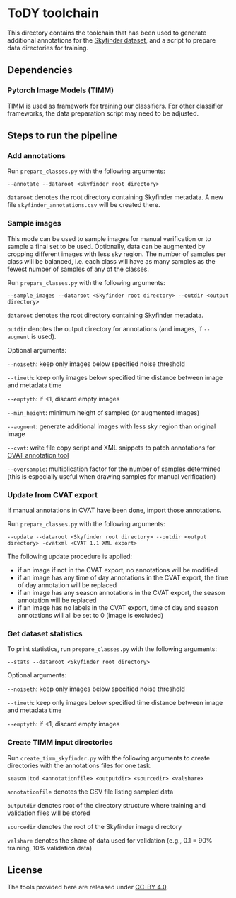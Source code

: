 # ToDY toolchain

This directory contains the toolchain that has been used to generate additional annotations for the [Skyfinder dataset](https://cs.valdosta.edu/~rpmihail/skyfinder/), and a script to prepare data directories for training.

## Dependencies

### Pytorch Image Models (TIMM)

[TIMM](https://github.com/rwightman/pytorch-image-models/tree/master/timm) is used as framework for training our classifiers. For other classifier frameworks, the data preparation script may need to be adjusted.

## Steps to run the pipeline


### Add annotations

Run `prepare_classes.py` with the following arguments:

```
--annotate --dataroot <Skyfinder root directory> 
```

`dataroot` denotes the root directory containing Skyfinder metadata. A new file `skyfinder_annotations.csv` will be created there.

### Sample images

This mode can be used to sample images for manual verification or to sample a final set to be used. Optionally, data can be augmented by cropping different images with less sky region. The number of samples per class will be balanced, i.e. each class will have as many samples as the fewest number of samples of any of the classes.


Run `prepare_classes.py` with the following arguments:

```
--sample_images --dataroot <Skyfinder root directory> --outdir <output directory> 
```

`dataroot` denotes the root directory containing Skyfinder metadata.

`outdir` denotes the output directory for annotations (and images, if `--augment` is used).

Optional arguments:

`--noiseth`: keep only images below specified noise threshold

`--timeth`: keep only images below specified time distance between image and metadata time

`--emptyth`: if <1, discard empty images

`--min_height`: minimum height of sampled (or augmented images)

`--augment`: generate additional images with less sky region than original image

`--cvat`: write file copy script and XML snippets to patch annotations for [CVAT annotation tool](https://cvat.org/)

`--oversample`: multiplication factor for the number of samples determined (this is especially useful when drawing samples for manual verification)


### Update from CVAT export

If manual annotations in CVAT have been done, import those annotations. 

Run `prepare_classes.py` with the following arguments:

```
--update --dataroot <Skyfinder root directory> --outdir <output directory> -cvatxml <CVAT 1.1 XML export>
``` 

The following update procedure is applied:
- if an image if not in the CVAT export, no annotations will be modified
- if an image has any time of day annotations in the CVAT export, the time of day annotation will be replaced
- if an image has any season annotations in the CVAT export, the season annotation will be replaced
- if an image has no labels in the CVAT export, time of day and season annotations will all be set to 0 (image is excluded)

### Get dataset statistics


To print statistics, run `prepare_classes.py` with the following arguments:

```
--stats --dataroot <Skyfinder root directory> 
``` 

Optional arguments:

`--noiseth`: keep only images below specified noise threshold

`--timeth`: keep only images below specified time distance between image and metadata time

`--emptyth`: if <1, discard empty images


### Create TIMM input directories

Run `create_timm_skyfinder.py` with the following arguments to create directories with the annotations files for one task.

```
season|tod <annotationfile> <outputdir> <sourcedir> <valshare>
```

`annotationfile` denotes the CSV file listing sampled data

`outputdir` denotes root of the directory structure where training and validation files will be stored

`sourcedir` denotes the root of the Skyfinder image directory

`valshare` denotes the share of data used for validation (e.g., 0.1 = 90% training, 10% validation data)

## License

The tools provided here are released under [CC-BY 4.0](https://creativecommons.org/licenses/by/4.0/).

